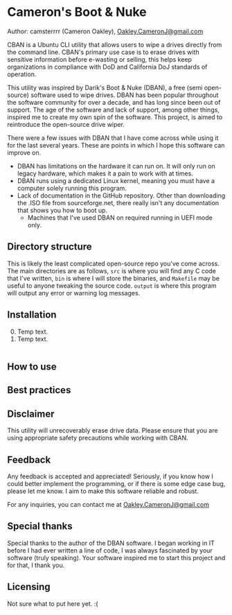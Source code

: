 # Cameron's Boot & Nuke

Author: camsterrrr (Cameron Oakley), Oakley.CameronJ@gmail.com

CBAN is a Ubuntu CLI utility that allows users to wipe a drives directly from the command line. CBAN's primary use case is to erase drives with sensitive information before e-wasting or selling, this helps keep organizations in compliance with DoD and California DoJ standards of operation.

This utility was inspired by Darik's Boot & Nuke (DBAN), a free (semi open-source) software used to wipe drives. DBAN has been popular throughout the software community for over a decade, and has long since been out of support. The age of the software and lack of support, among other things, inspired me to create my own spin of the software. This project, is aimed to reintroduce the open-source drive wiper.

There were a few issues with DBAN that I have come across while using it for the last several years. These are points in which I hope this software can improve on.
- DBAN has limitations on the hardware it can run on. It will only run on legacy hardware, which makes it a pain to work with at times.
- DBAN runs using a dedicated Linux kernel, meaning you must have a computer solely running this program. 
- Lack of documentation in the GitHub repository. Other than downloading the .ISO file from sourceforge.net, there really isn't any documentation that shows you how to boot up.
    - Machines that I've used DBAN on required running in UEFI mode only.

## Directory structure

This is likely the least complicated open-source repo you've come across. The main directories are as follows, `src` is where you will find any C code that I've written, `bin` is where I will store the binaries,  and `Makefile` may be useful to anyone tweaking the source code. `output` is where this program will output any error or warning log messages.

## Installation

0. Temp text.
1. Temp text.

```bash

```

## How to use




## Best practices

## Disclaimer

This utility will unrecoverably erase drive data. Please ensure that you are using appropriate safety precautions while working with CBAN.

## Feedback

Any feedback is accepted and appreciated! Seriously, if you know how I could better implement the programming, or if there is some edge case bug, please let me know. I aim to make this software reliable and robust. 

For any inquiries, you can contact me at Oakley.CameronJ@gmail.com

## Special thanks

Special thanks to the author of the DBAN software. I began working in IT before I had ever written a line of code, I was always fascinated by your software (truly speaking). Your software inspired me to start this project and for that, I thank you.

## Licensing

Not sure what to put here yet. :\(
